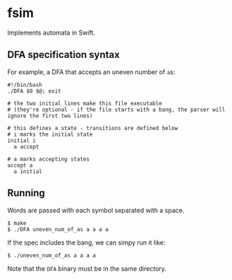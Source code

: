 # fsim

Implements automata in Swift.


## DFA specification syntax

For example, a DFA that accepts an uneven number of `a`s:

```
#!/bin/bash
./DFA $0 $@; exit 

# the two initial lines make this file executable
# (they're optional - if the file starts with a bang, the parser will ignore the first two lines)

# this defines a state - transitions are defined below
# i marks the initial state
initial i
  a accept

# a marks accepting states
accept a
  a initial
```


## Running

Words are passed with each symbol separated with a space.

```
$ make
$ ./DFA uneven_num_of_as a a a a
```

If the spec includes the bang, we can simpy run it like:

```
$ ./uneven_num_of_as a a a a
```

Note that the `DFA` binary must be in the same directory.

